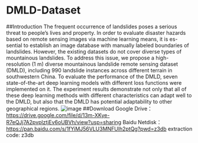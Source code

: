 # DMLD-Dataset
##Introduction
The frequent occurrence of landslides poses a serious threat to people’s lives and property. In order to evaluate disaster hazards based on remote sensing images via machine learning means, it is es-sential to establish an image database with manually labeled boundaries of landslides. However, the existing datasets do not cover diverse types of mountainous landslides. To address this issue, we propose a high-resolution (1 m) diverse mountainous landslide remote sensing dataset (DMLD), including 990 landslide instances across different terrain in southwestern China. To evaluate the performance of the DMLD, seven state-of-the-art deep learning models with different loss functions were implemented on it. The experiment results demonstrate not only that all of these deep learning methods with different characteristics can adapt well to the DMLD, but also that the DMLD has potential adaptability to other geographical regions.
![image](https://github.com/RS-CSU/DMLD-Dataset/assets/108866910/7a202805-3b4a-49af-9693-586ba339dc02)
##Download
Google Drive：https://drive.google.com/file/d/13m-XKye-R7eQJj7A2pvplztjEv6oUBVh/view?usp=sharing
Baidu Netdisk：https://pan.baidu.com/s/1fYiMJ56VLU3MNFUlh2ptQg?pwd=z3db extraction code: z3db 
